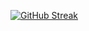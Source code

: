 [![GitHub Streak](https://streak-stats.demolab.com/?user=denvercoder1&currStreakNum=2FD3EB&dracula=pink&sideLabels=F00&date_format=[Y.]n.j)](https://git.io/streak-stats)
